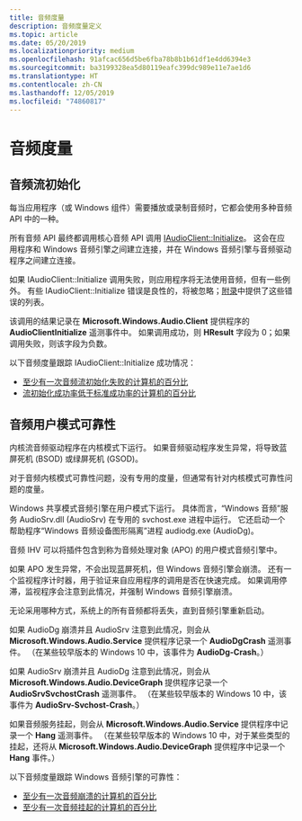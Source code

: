 ```yaml
---
title: 音频度量
description: 音频度量定义
ms.topic: article
ms.date: 05/20/2019
ms.localizationpriority: medium
ms.openlocfilehash: 91afcac656d5be6fba78b8b1b61df1e4dd6394e3
ms.sourcegitcommit: ba3199328ea5d80119eafc399dc989e11e7ae1d6
ms.translationtype: HT
ms.contentlocale: zh-CN
ms.lasthandoff: 12/05/2019
ms.locfileid: "74860817"
---
```

# <a name="audio-measures"></a>音频度量

## <a name="audio-stream-initialization"></a>音频流初始化

每当应用程序（或 Windows 组件）需要播放或录制音频时，它都会使用多种音频 API 中的一种。

所有音频 API 最终都调用核心音频 API 调用 [IAudioClient::Initialize](https://docs.microsoft.com/windows/win32/api/audioclient/nf-audioclient-iaudioclient-initialize)。 这会在应用程序和 Windows 音频引擎之间建立连接，并在 Windows 音频引擎与音频驱动程序之间建立连接。

如果 IAudioClient::Initialize 调用失败，则应用程序将无法使用音频，但有一些例外。 有些 IAudioClient::Initialize 错误是良性的，将被忽略；[附录](measure-appendix.md)中提供了这些错误的列表。

该调用的结果记录在 **Microsoft.Windows.Audio.Client** 提供程序的 **AudioClientInitialize** 遥测事件中。 如果调用成功，则 **HResult** 字段为 0；如果调用失败，则该字段为负数。

以下音频度量跟踪 IAudioClient::Initialize 成功情况：
* [至少有一次音频流初始化失败的计算机的百分比](pct-machines-with-at-least-one-audio-stream-initialization-failure.md)
* [流初始化成功率低于标准成功率的计算机的百分比](pct-machines-with-subpar-stream-initialization-success-rate.md)

## <a name="audio-user-mode-reliability"></a>音频用户模式可靠性

内核流音频驱动程序在内核模式下运行。 如果音频驱动程序发生异常，将导致蓝屏死机 (BSOD) 或绿屏死机 (GSOD)。

对于音频内核模式可靠性问题，没有专用的度量，但通常有针对内核模式可靠性问题的度量。

Windows 共享模式音频引擎在用户模式下运行。 具体而言，“Windows 音频”服务 AudioSrv.dll (AudioSrv) 在专用的 svchost.exe 进程中运行。 它还启动一个帮助程序“Windows 音频设备图形隔离”进程 audiodg.exe (AudioDg)。

音频 IHV 可以将插件包含到称为音频处理对象 (APO) 的用户模式音频引擎中。

如果 APO 发生异常，不会出现蓝屏死机，但 Windows 音频引擎会崩溃。 还有一个监视程序计时器，用于验证来自应用程序的调用是否在快速完成。 如果调用停滞，监视程序会注意到此情况，并强制 Windows 音频引擎崩溃。

无论采用哪种方式，系统上的所有音频都将丢失，直到音频引擎重新启动。

如果 AudioDg 崩溃并且 AudioSrv 注意到此情况，则会从 **Microsoft.Windows.Audio.Service** 提供程序记录一个 **AudioDgCrash** 遥测事件。 （在某些较早版本的 Windows 10 中，该事件为 **AudioDg-Crash**。）

如果 AudioSrv 崩溃并且 AudioDg 注意到此情况，则会从 **Microsoft.Windows.Audio.DeviceGraph** 提供程序记录一个 **AudioSrvSvchostCrash** 遥测事件。 （在某些较早版本的 Windows 10 中，该事件为 **AudioSrv-Svchost-Crash**。）

如果音频服务挂起，则会从 **Microsoft.Windows.Audio.Service** 提供程序中记录一个 **Hang** 遥测事件。 （在某些较早版本的 Windows 10 中，对于某些类型的挂起，还将从 **Microsoft.Windows.Audio.DeviceGraph** 提供程序中记录一个 **Hang** 事件。）

以下音频度量跟踪 Windows 音频引擎的可靠性：
* [至少有一次音频崩溃的计算机的百分比](percent-machines-with-at-least-one-audio-crash.md)
* [至少有一次音频挂起的计算机的百分比](pct-machines-with-at-least-one-audio-hang.md)
